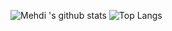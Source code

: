 ![Mehdi 's github stats](https://github-readme-stats.vercel.app/api?username=MoulatiMehdi&show_icons=true) ![Top Langs](https://github-readme-stats.vercel.app/api/top-langs/?username=maesta_mehdi&layout=compact)

